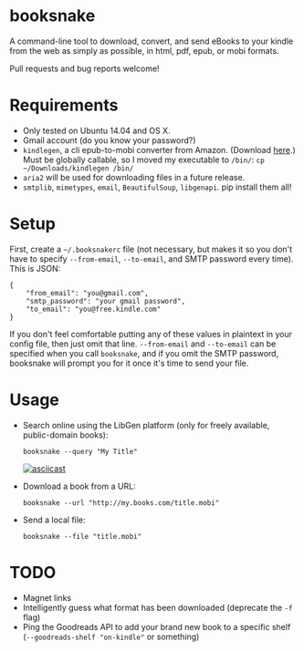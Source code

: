 # booksnake
A command-line tool to download, convert, and send eBooks to your kindle from the web as simply as possible, in html, pdf, epub, or mobi formats.

Pull requests and bug reports welcome!

# Requirements

- Only tested on Ubuntu 14.04 and OS X.
- Gmail account (do you know your password?)
- `kindlegen`, a cli epub-to-mobi converter from Amazon. (Download [here](http://www.amazon.com/gp/feature.html?docId=1000765211).) Must be globally callable, so I moved my executable to `/bin/`: `cp ~/Downloads/kindlegen /bin/`
- `aria2` will be used for downloading files in a future release.
- `smtplib`, `mimetypes`, `email`, `BeautifulSoup`, `libgenapi`. pip install them all!

# Setup

First, create a `~/.booksnakerc` file (not necessary, but makes it so you don't have to specify `--from-email`, `--to-email`, and SMTP password every time). This is JSON:

```
{
    "from_email": "you@gmail.com",
    "smtp_password": "your gmail password",
    "to_email": "you@free.kindle.com"
}
```

If you don't feel comfortable putting any of these values in plaintext in your config file, then just omit that line. `--from-email` and `--to-email` can be specified when you call `booksnake`, and if you omit the SMTP password, booksnake will prompt you for it once it's time to send your file.

# Usage

- Search online using the LibGen platform (only for freely available, public-domain books):
    ```
    booksnake --query "My Title"
    ```
    [![asciicast](https://asciinema.org/a/2ji7kxe7840xqiyujxtjyrkkg.png)](https://asciinema.org/a/2ji7kxe7840xqiyujxtjyrkkg)

- Download a book from a URL:
    ```
    booksnake --url "http://my.books.com/title.mobi"
    ```

- Send a local file:
    ```
    booksnake --file "title.mobi"
    ```

# TODO

- Magnet links
- Intelligently guess what format has been downloaded (deprecate the `-f` flag)
- Ping the Goodreads API to add your brand new book to a specific shelf (`--goodreads-shelf "on-kindle"` or something)
